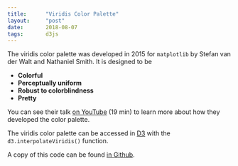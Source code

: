 ```yaml
---
title:      "Viridis Color Palette"
layout:     "post"
date:       2018-08-07
tags:       d3js
---
```


The viridis color palette was developed in 2015 for `matplotlib` by Stefan van der Walt and Nathaniel Smith. It is designed to be

* **Colorful**
* **Perceptually uniform**
* **Robust to colorblindness**
* **Pretty**

You can see their talk [on YouTube](https://www.youtube.com/watch?list=PLYx7XA2nY5Gcpabmu61kKcToLz0FapmHu&v=xAoljeRJ3lU) (19 min) to learn more about how they developed the color palette.

The viridis color palette can be accessed in [D3](https://d3js.org) with the `d3.interpolateViridis()` function.

A copy of this code can be found [in Github](https://github.com/jarrettmeyer/jarrettmeyer.github.io/blob/master/assets/js/viridis.js).

<div id="palette-controls"></div>

<div id="palette-gradient" style="height:2em;width:100%;margin-top:1em;"></div>

<div id="palette-values"></div>

<script type="text/javascript" src="/assets/js/jquery/3.3.1/jquery.min.js"></script>
<script type="text/javascript" src="/assets/js/d3/5.5.0/d3.js"></script>
<script type="text/javascript" src="/assets/js/viridis.js"></script>
